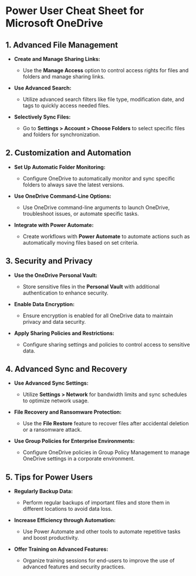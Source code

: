 # Power User Cheat Sheet for Microsoft OneDrive



## 1. Advanced File Management

- **Create and Manage Sharing Links:**
  - Use the **Manage Access** option to control access rights for files and folders and manage sharing links.

- **Use Advanced Search:**
  - Utilize advanced search filters like file type, modification date, and tags to quickly access needed files.

- **Selectively Sync Files:**
  - Go to **Settings > Account > Choose Folders** to select specific files and folders for synchronization.

## 2. Customization and Automation

- **Set Up Automatic Folder Monitoring:**
  - Configure OneDrive to automatically monitor and sync specific folders to always save the latest versions.

- **Use OneDrive Command-Line Options:**
  - Use OneDrive command-line arguments to launch OneDrive, troubleshoot issues, or automate specific tasks.

- **Integrate with Power Automate:**
  - Create workflows with **Power Automate** to automate actions such as automatically moving files based on set criteria.

## 3. Security and Privacy

- **Use the OneDrive Personal Vault:**
  - Store sensitive files in the **Personal Vault** with additional authentication to enhance security.

- **Enable Data Encryption:**
  - Ensure encryption is enabled for all OneDrive data to maintain privacy and data security.

- **Apply Sharing Policies and Restrictions:**
  - Configure sharing settings and policies to control access to sensitive data.

## 4. Advanced Sync and Recovery

- **Use Advanced Sync Settings:**
  - Utilize **Settings > Network** for bandwidth limits and sync schedules to optimize network usage.

- **File Recovery and Ransomware Protection:**
  - Use the **File Restore** feature to recover files after accidental deletion or a ransomware attack.

- **Use Group Policies for Enterprise Environments:**
  - Configure OneDrive policies in Group Policy Management to manage OneDrive settings in a corporate environment.

## 5. Tips for Power Users

- **Regularly Backup Data:**
  - Perform regular backups of important files and store them in different locations to avoid data loss.

- **Increase Efficiency through Automation:**
  - Use Power Automate and other tools to automate repetitive tasks and boost productivity.

- **Offer Training on Advanced Features:**
  - Organize training sessions for end-users to improve the use of advanced features and security practices.
